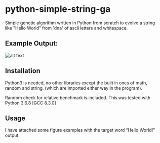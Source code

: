 # python-simple-string-ga
Simple genetic algorithm written in Python from scratch to evolve a string like "Hello World" from 'dna' of ascii letters and whitespace.

## Example Output:

![alt text](https://github.com/AlbesK/python-simple-string-ga/edit/master/python_terminal_output.png)


## Installation

Python3 is needed, no other libraries except the built in ones of math, random and string. (which are imported either way in the program). 

Random check for relative benchmark is included. This was tested with Python 3.6.8 [GCC 8.3.0]

## Usage

I have attached some figure examples with the target word “Hello World!” output.
